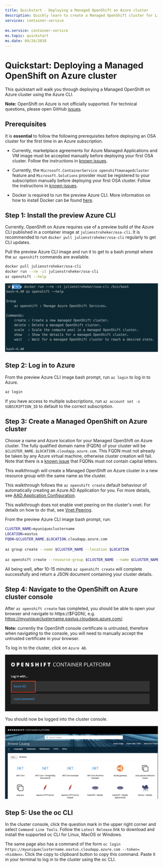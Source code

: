 ```yaml
---
title: Quickstart - Deploying a Managed OpenShift on Azure cluster
description: Quickly learn to create a Managed OpenShift cluster for Linux containers with the Azure CLI.
services: container-service

ms.service: container-service
ms.topic: quickstart
ms.date: 09/24/2018
---
```


# Quickstart: Deploying a Managed OpenShift on Azure cluster

This quickstart will walk you through deploying a Managed OpenShift on Azure
cluster using the Azure CLI.

**Note:** OpenShift on Azure is not officially supported.  For technical
questions, please open GitHub
[issues](https://github.com/Azure/OpenShift/issues).

## Prerequisites

It is **essential** to follow the following prerequisites before deploying an OSA
cluster for the first time in an Azure subscription.

- Currently, marketplace agreements for Azure Managed Applications and VM image
  must be accepted manually before deploying your first OSA cluster.  Follow the
  instructions in [known
  issues](known-issues.md#marketplace-agreements-must-be-accepted-manually).

- Currently, the `Microsoft.ContainerService openshiftmanagedcluster` feature
  and `Microsoft.Solutions` provider must be registered to your subscription
  manually before deploying your first OSA cluster.  Follow the instructions in
  [known
  issues](known-issues.md#microsoftcontainerservice-and-microsoftsolutions-provider-must-be-registered-manually).

- Docker is required to run the preview Azure CLI.  More information on how to
  install Docker can be found [here](https://docs.docker.com/install/).

## Step 1: Install the preview Azure CLI

Currently, OpenShift on Azure requires use of a preview build of the Azure CLI
published in a container image at `julienstroheker/osa-cli`.  It is recommended
to run `docker pull julienstroheker/osa-cli` regularly to get CLI updates.

Pull the preview Azure CLI image and run it to get to a bash prompt where the
`az openshift` commands are available.

```bash
docker pull julienstroheker/osa-cli
docker run --rm -it julienstroheker/osa-cli
az openshift --help
```

![](./media/OSA_AZ_CLI.png)

## Step 2: Log in to Azure

From the preview Azure CLI image bash prompt, run `az login` to log in to Azure.

```bash
az login
```

If you have access to multiple subscriptions, run `az account set -s
SUBSCRIPTION_ID` to default to the correct subscription.

## Step 3: Create a Managed OpenShift on Azure cluster

Choose a name and Azure location for your Managed OpenShift on Azure cluster.
The fully qualified domain name (FQDN) of your cluster will be
`$CLUSTER_NAME.$LOCATION.cloudapp.azure.com`.  This FQDN must not already be
taken by any Azure virtual machine, otherwise cluster creation will fail.  Note
that there is a [known
issue](known-issues.md#cannot-create-cluster-with-fqdns-containing-capital-letters)
that FQDNs must not contain capital letters.

This walkthrough will create a Managed OpenShift on Azure cluster in a new
resource group with the same name as the cluster.

This walkthrough follows the `az openshift create` default behaviour of
automatically creating an Azure AD Application for you.  For more details, see
[AAD Application Configuration](aad-application-configuration.md).

This walkthrough does not enable vnet peering on the cluster's vnet.  For
details on how to do that, see [Vnet Peering](vnet-peering.md).

From the preview Azure CLI image bash prompt, run:

```bash
CLUSTER_NAME=myuniqueclustername
LOCATION=eastus
FQDN=$CLUSTER_NAME.$LOCATION.cloudapp.azure.com

az group create --name $CLUSTER_NAME --location $LOCATION

az openshift create --resource-group $CLUSTER_NAME --name $CLUSTER_NAME -l $LOCATION --fqdn $FQDN
```

All being well, after 10-15 minutes `az openshift create` will complete
successfully and return a JSON document containing your cluster details.

## Step 4: Navigate to the OpenShift on Azure cluster console

After `az openshift create` has completed, you should be able to open your
browser and navigate to https://$FQDN/, e.g.
https://myuniqueclustername.eastus.cloudapp.azure.com/.

**Note:** currently the OpenShift console certificate is untrusted, therefore
when navigating to the console, you will need to manually accept the untrusted
certificate in your browser.

To log in to the cluster, click on `Azure AD`.

![](./media/OSA_Auth.png)

You should now be logged into the cluster console.

![](./media/OSA_Console.png)

## Step 5: Use the oc CLI

In the cluster console, click the question mark in the upper right corner and
select `Command Line Tools`.  Follow the `Latest Release` link to download and
install the supported oc CLI for Linux, MacOS or Windows.

The same page also has a command of the form `oc login
https://myuniqueclustername.eastus.cloudapp.azure.com --token=<hidden>`.  Click
the copy to clipboard button to copy this command.  Paste it in your terminal to
log in to the cluster using the oc CLI.

